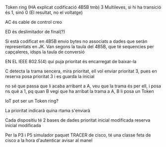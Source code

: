
Token ring
 (HA explicat codificació 4B5B tmb)
3 Multileves, si hi ha transició és 1, sinó 0 (El resultat, no el voltatge)

AC és cable de control creo



ED és deslimitador de final(?)

Si està codificat en 4B5B envio bytes no associats a dades que seràn representats en JK. Van segons la taula del 4B5B, que té sequencies per capçaleres, idsps la taula de conversió





EN EL IEEE 802.5(4) qui puja prioritat és encarregat de baixar-la

C detecta la trama sencera, mira prioritat, ell vol enviar prioritat 3, pues en reserva posa prioritat 3 i es guarda la inicial

no sé que passa que li acaba arribant a A, veu que la trama és per ell, i posa ns què a 1, pq quan B vegi que ha arribat la trama a A, B li posa un Token




IoT pot ser un Token ring?

La prioritat indicarà quina rtama s'enviarà


Cada dispositiu té 2 bases de dades
	prioritat
		inicial
		modificada
	reserva
		inicial
		modificada



Per la P3 i P5
simulador paquet TRACER de cisco, té una classe feta de cisco a la hora d'autenticar avisar al manel




